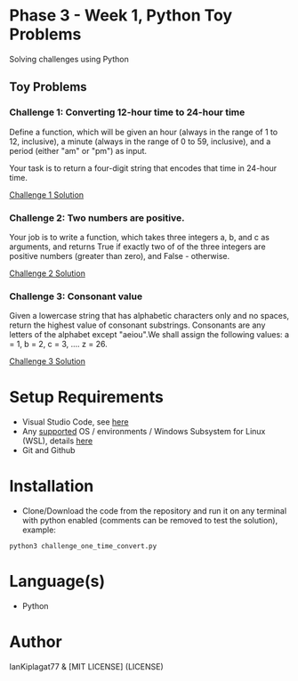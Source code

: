 # Phase 3 - Week 1, Python Toy Problems

Solving challenges using Python

## Toy Problems

### Challenge 1: Converting 12-hour time to 24-hour time
Define a function, which will be given an hour (always in the range of 1 to 12, inclusive), a minute (always in the range of 0 to 59, inclusive), and a period (either "am" or "pm") as input.

Your task is to return a four-digit string that encodes that time in 24-hour time.

[Challenge 1 Solution](/challenge_one_time_convert.py)

### Challenge 2: Two numbers are positive.
Your job is to write a function, which takes three integers a, b, and c as arguments, and returns True if exactly two of of the three integers are positive numbers (greater than zero), and False - otherwise.

[Challenge 2 Solution](/challenge_two_positive_check.py)

### Challenge 3: Consonant value
Given a lowercase string that has alphabetic characters only and no spaces, return the highest value of consonant substrings. Consonants are any letters of the alphabet except "aeiou".We shall assign the following values: a = 1, b = 2, c = 3, .... z = 26.

[Challenge 3 Solution](/challenge_three_consonant_valuation.py)


# Setup Requirements

- Visual Studio Code, see [here](https://code.visualstudio.com/)
- Any [supported](https://www.python.org/downloads/) OS / environments / Windows Subsystem for Linux (WSL), details [here](https://learn.microsoft.com/en-us/windows/python/web-frameworks)
- Git and Github


# Installation

- Clone/Download the code from the repository and run it on any terminal with python enabled (comments can be removed to test the solution), example:
```
python3 challenge_one_time_convert.py
```

# Language(s)
- Python

# Author
  IanKiplagat77 & [MIT LICENSE] (LICENSE)

